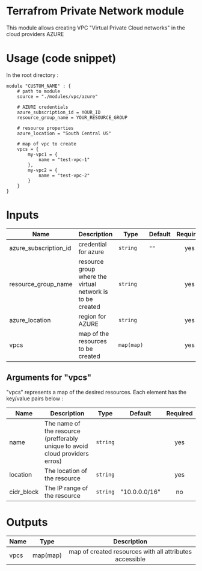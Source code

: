 # Terrafrom Private Network module
This module allows creating VPC "Virtual Private Cloud networks" in the cloud providers AZURE

# Usage (code snippet)
In the root directory : 

    module "CUSTOM_NAME" : {
        # path to module
        source = "./modules/vpc/azure"
        
        # AZURE credentials
        azure_subscription_id = YOUR_ID
        resource_group_name = YOUR_RESOURCE_GROUP

        # resource properties
        azure_location = "South Central US"

        # map of vpc to create
        vpcs = {
            my-vpc1 = {
                name = "test-vpc-1"
            },
            my-vpc2 = {
                name = "test-vpc-2"
            }
        }
    }

# Inputs
| Name | Description | Type | Default | Required |
|------|-------------|------|---------|:--------:|
| azure_subscription_id | credential for azure | `string` | `""` | yes |
| resource_group_name | resource group where the virtual network is to be created | `string` |  | yes |
| azure_location | region for AZURE | `string` |  | yes |
| vpcs | map of the resources to be created | `map(map)` |  | yes |


## Arguments for "vpcs"
"vpcs" represents a map of the desired resources. Each element has the key/value pairs below :

| Name | Description | Type | Default | Required |
|------|-------------|------|---------|:--------:|
| name | The name of the resource (prefferably unique to avoid cloud providers erros)  | `string` | | yes |
| location | The location of the resource  | `string` | | yes |
| cidr_block | The IP range of the resource | `string` | "10.0.0.0/16" | no |



# Outputs
| Name | Type | Description |
|------|-------------|:--------:|
| vpcs | map(map) | map of created resources with all attributes accessible |